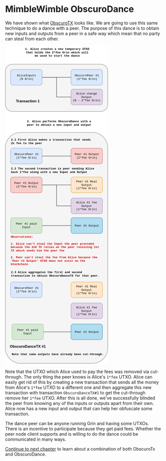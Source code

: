 # MimbleWimble ObscuroDance
We have shown what [ObscuroTX](./ObscuroTX.md) looks like. We are going to use this same technique to do a dance with a peer. The purpose of this dance is to obtain new inputs and outputs from a peer in a safe way  which mean that no party can steal from each other.

![alt text](./imgs/obscuro_dance.png)


Note that the UTXO which Alice used to pay the fees was removed via cut-through. The only thing the peer knows is Alice's `1*fee` UTXO. Alice can easily get rid of this by creating a new transaction that sends all the money from Alice's `1*fee` UTXO to a different one and then aggregate this new transaction with transaction `ObscuroDanceTX#1` to get the cut-through remove her `1*fee` UTXO. After this is all done, we've successfully blinded the peer from knowing any of the inputs or outputs apart from their own. Alice now has a new input and output that can help her obfuscate some transaction.


The dance peer can be anyone running Grin and having some UTXOs. There is an incentive to participate because they get paid fees. Whether the peer node client supports and is willing to do the dance could be communicated in many ways.

[Continue to next chapter](./ObscuroJoin.md) to learn about a combination of both ObscuroTx and ObscuroDance.